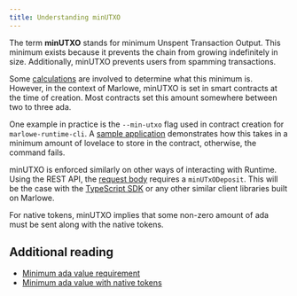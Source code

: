 ```yaml
---
title: Understanding minUTXO
---
```


The term **minUTXO** stands for minimum Unspent Transaction Output. This minimum exists because it prevents the chain from growing indefinitely in size. Additionally, minUTXO prevents users from spamming transactions.

Some [calculations](https://github.com/input-output-hk/cardano-ledger/blob/master/doc/explanations/min-utxo-alonzo.rst) are involved to determine what this minimum is. However, in the context of Marlowe, minUTXO is set in smart contracts at the time of creation. Most contracts set this amount somewhere between two to three ada.

One example in practice is the `--min-utxo` flag used in contract creation for `marlowe-runtime-cli`. A [sample application](https://github.com/input-output-hk/marlowe-cardano/blob/587333d67887998c8f15566fdcfeac713acbbf32/marlowe-apps/create-example-contract.sh#L51) demonstrates how this takes in a minimum amount of lovelace to store in the contract, otherwise, the command fails.

minUTXO is enforced similarly on other ways of interacting with Runtime. Using the REST API, the [request body](https://docs.marlowe.iohk.io/api/create-a-new-contract) requires a `minUTxODeposit`. This will be the case with the [TypeScript SDK](https://github.com/input-output-hk/marlowe-ts-sdk) or any other similar client libraries built on Marlowe.

For native tokens, minUTXO implies that some non-zero amount of ada must be sent along with the native tokens.

## Additional reading

 - [Minimum ada value requirement](https://cardano-ledger.readthedocs.io/en/latest/explanations/min-utxo-mary.html)
 - [Minimum ada value with native tokens](https://docs.cardano.org/native-tokens/minimum-ada-value-requirement/)

